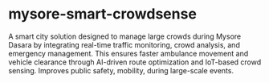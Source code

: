 # mysore-smart-crowdsense
A smart city solution designed to manage large crowds during Mysore Dasara by integrating real-time traffic monitoring, crowd analysis, and emergency management. This ensures faster ambulance movement and vehicle clearance through AI-driven route optimization and IoT-based crowd sensing. Improves public safety, mobility, during large-scale events.

